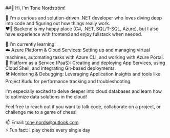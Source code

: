 ##👋 Hi, I'm Tone Nordström!    

🔭 I'm a curious and solution-driven .NET developer who loves diving deep into code and figuring out how things really work.  
❤️‍🔥 Backend is my happy place (C#, .NET, SQL/T-SQL, Azure), but I also have experience with frontend and enjoy fullstack when needed.    

🌱 I’m currently learning:  
☁️ Azure Platform & Cloud Services: Setting up and managing virtual machines, automating tasks with Azure CLI, and working with Azure Portal.  
🚀 Platform as a Service (PaaS): Creating and deploying App Services, using Cloud Shell, and integrating Git-based deployments.  
🛠️ Monitoring & Debugging: Leveraging Application Insights and tools like Project Kudu for performance tracking and troubleshooting.    

I'm especially excited to delve deeper into cloud databases and learn how to optimize data solutions in the cloud!     

Feel free to reach out if you want to talk code, collaborate on a project, or challenge me to a game of chess!    

📫 Email: tone.nords@outlook.com  
⚡ Fun fact: I play chess every single day  

